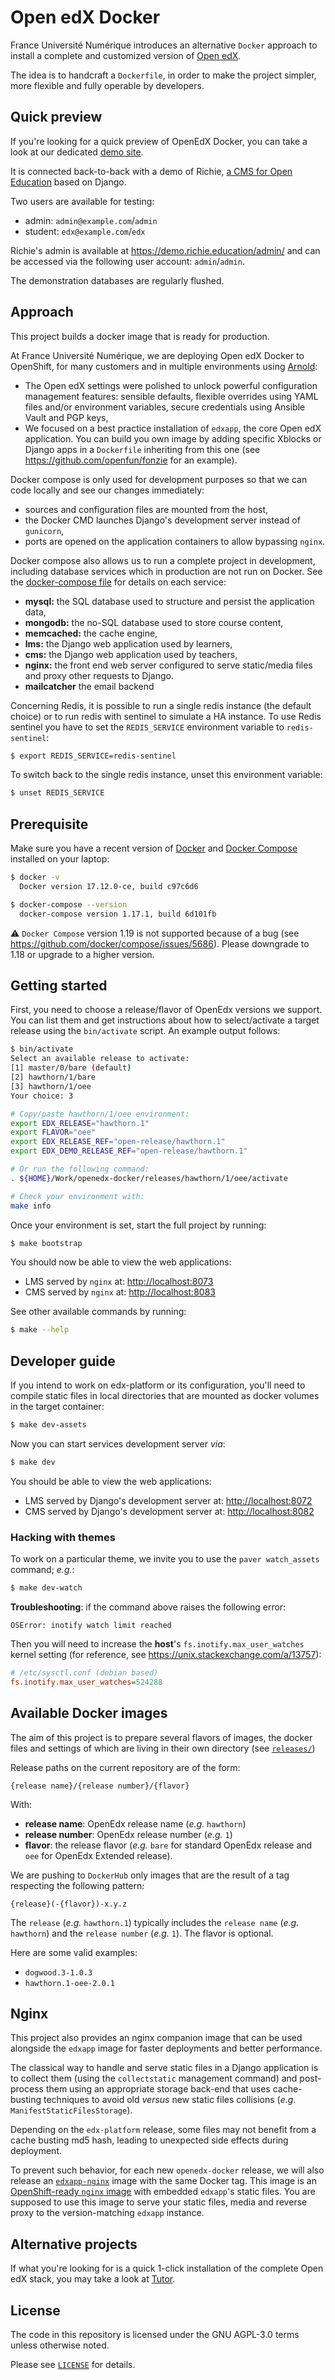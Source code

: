 # Open edX Docker

France Université Numérique introduces an alternative `Docker` approach to
install a complete and customized version of [Open edX](https://open.edx.org).

The idea is to handcraft a `Dockerfile`, in order to make the project simpler,
more flexible and fully operable by developers.

## Quick preview

If you're looking for a quick preview of OpenEdX Docker, you can take a look
at our dedicated [demo site](https://demo.richie.education).

It is connected back-to-back with a demo of Richie,
[a CMS for Open Education](https://richie.education) based on Django.

Two users are available for testing:

- admin: `admin@example.com`/`admin`
- student: `edx@example.com`/`edx`

Richie's admin is available at https://demo.richie.education/admin/ and can be
accessed via the following user account: `admin`/`admin`.

The demonstration databases are regularly flushed.

## Approach

This project builds a docker image that is ready for production.

At France Université Numérique, we are deploying Open edX Docker to OpenShift,
for many customers and in multiple environments using
[Arnold](https://github.com/openfun/arnold):

- The Open edX settings were polished to unlock powerful configuration
  management features: sensible defaults, flexible overrides using YAML files
  and/or environment variables, secure credentials using Ansible Vault and PGP
  keys,
- We focused on a best practice installation of `edxapp`, the core Open edX
  application. You can build you own image by adding specific Xblocks or Django
  apps in a `Dockerfile` inheriting from this one (see
  https://github.com/openfun/fonzie for an example).

Docker compose is only used for development purposes so that we can code locally
and see our changes immediately:

- sources and configuration files are mounted from the host,
- the Docker CMD launches Django's development server instead of `gunicorn`,
- ports are opened on the application containers to allow bypassing `nginx`.

Docker compose also allows us to run a complete project in development,
including database services which in production are not run on Docker. See the
[docker-compose file](./docker-compose.yml) for details on each service:

- **mysql:** the SQL database used to structure and persist the application
  data,
- **mongodb:** the no-SQL database used to store course content,
- **memcached:** the cache engine,
- **lms:** the Django web application used by learners,
- **cms:** the Django web application used by teachers,
- **nginx:** the front end web server configured to serve static/media files and
  proxy other requests to Django.
- **mailcatcher** the email backend

Concerning Redis, it is possible to run a single redis instance (the default choice)
or to run redis with sentinel to simulate a HA instance.
To use Redis sentinel you have to set the `REDIS_SERVICE` environment variable
to `redis-sentinel`:

```bash
$ export REDIS_SERVICE=redis-sentinel
```

To switch back to the single redis instance, unset this environment variable:

```bash
$ unset REDIS_SERVICE
```

## Prerequisite

Make sure you have a recent version of [Docker](https://docs.docker.com/install)
and [Docker Compose](https://docs.docker.com/compose/install) installed on your
laptop:

```bash
$ docker -v
  Docker version 17.12.0-ce, build c97c6d6

$ docker-compose --version
  docker-compose version 1.17.1, build 6d101fb
```

⚠️ `Docker Compose` version 1.19 is not supported because of a bug (see
https://github.com/docker/compose/issues/5686). Please downgrade to 1.18 or
upgrade to a higher version.

## Getting started

First, you need to choose a release/flavor of OpenEdx versions we support. You
can list them and get instructions about how to select/activate a target release
using the `bin/activate` script. An example output follows:

```bash
$ bin/activate
Select an available release to activate:
[1] master/0/bare (default)
[2] hawthorn/1/bare
[3] hawthorn/1/oee
Your choice: 3

# Copy/paste hawthorn/1/oee environment:
export EDX_RELEASE="hawthorn.1"
export FLAVOR="oee"
export EDX_RELEASE_REF="open-release/hawthorn.1"
export EDX_DEMO_RELEASE_REF="open-release/hawthorn.1"

# Or run the following command:
. ${HOME}/Work/openedx-docker/releases/hawthorn/1/oee/activate

# Check your environment with:
make info
```

Once your environment is set, start the full project by running:

```bash
$ make bootstrap
```

You should now be able to view the web applications:

- LMS served by `nginx` at: [http://localhost:8073](http://localhost:8073)
- CMS served by `nginx` at: [http://localhost:8083](http://localhost:8083)

See other available commands by running:

```bash
$ make --help
```

## Developer guide

If you intend to work on edx-platform or its configuration, you'll need to
compile static files in local directories that are mounted as docker volumes in
the target container:

```bash
$ make dev-assets
```

Now you can start services development server _via_:

```bash
$ make dev
```

You should be able to view the web applications:

- LMS served by Django's development server at:
  [http://localhost:8072](http://localhost:8072)
- CMS served by Django's development server at:
  [http://localhost:8082](http://localhost:8082)

### Hacking with themes

To work on a particular theme, we invite you to use the `paver watch_assets`
command; _e.g._:

```bash
$ make dev-watch
```

**Troubleshooting**: if the command above raises the following error:

```
OSError: inotify watch limit reached
```

Then you will need to increase the **host**'s `fs.inotify.max_user_watches`
kernel setting (for reference, see https://unix.stackexchange.com/a/13757):

```ini
# /etc/sysctl.conf (debian based)
fs.inotify.max_user_watches=524288
```

## Available Docker images

The aim of this project is to prepare several flavors of images, the docker
files and settings of which are living in their own directory (see
[`releases/`](./releases/))

Release paths on the current repository are of the form:

```
{release name}/{release number}/{flavor}
```

With:

- **release name**: OpenEdx release name (_e.g._ `hawthorn`)
- **release number**: OpenEdx release number (_e.g._ `1`)
- **flavor**: the release flavor (_e.g._ `bare` for standard OpenEdx release and
  `oee` for OpenEdx Extended release).

We are pushing to `DockerHub` only images that are the result of a tag
respecting the following pattern:

```
{release}(-{flavor})-x.y.z
```

The `release` (_e.g._ `hawthorn.1`) typically includes the `release name`
(_e.g._ `hawthorn`) and the `release number` (_e.g._ `1`). The flavor is
optional.

Here are some valid examples:

- `dogwood.3-1.0.3`
- `hawthorn.1-oee-2.0.1`

## Nginx

This project also provides an nginx companion image that can be used
alongside the `edxapp` image for faster deployments and better performance.

The classical way to handle and serve static files in a Django application is
to collect them (using the `collectstatic` management command) and post-process
them using an appropriate storage back-end that uses cache-busting techniques
to avoid old _versus_ new static files collisions (_e.g._
`ManifestStaticFilesStorage`).

Depending on the `edx-platform` release, some files may not benefit from a
cache busting md5 hash, leading to unexpected side effects during deployment.

To prevent such behavior, for each new `openedx-docker` release, we will also
release an
[`edxapp-nginx`](https://hub.docker.com/repository/docker/fundocker/edxapp-nginx/)
image with the same Docker tag. This image is an [OpenShift-ready `nginx`
image](https://github.com/openfun/openshift-docker#nginx) with embedded
`edxapp`'s static files. You are supposed to use this image to serve your
static files, media and reverse proxy to the version-matching `edxapp` instance.

## Alternative projects

If what you're looking for is a quick 1-click installation of the complete Open
edX stack, you may take a look at [Tutor](https://github.com/overhangio/tutor).

## License

The code in this repository is licensed under the GNU AGPL-3.0 terms unless
otherwise noted.

Please see [`LICENSE`](./LICENSE) for details.
